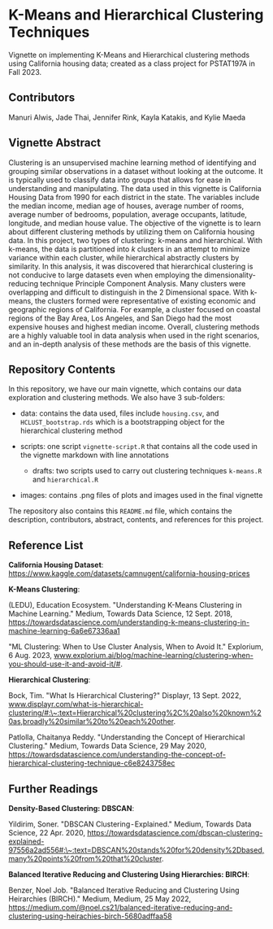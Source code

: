 # K-Means and Hierarchical Clustering Techniques

Vignette on implementing K-Means and Hierarchical clustering methods using California housing data; created as a class project for PSTAT197A in Fall 2023.

## Contributors

Manuri Alwis, Jade Thai, Jennifer Rink, Kayla Katakis, and Kylie Maeda

## Vignette Abstract

Clustering is an unsupervised machine learning method of identifying and grouping similar observations in a dataset without looking at the outcome. It is typically used to classify data into groups that allows for ease in understanding and manipulating. The data used in this vignette is California Housing Data from 1990 for each district in the state. The variables include the median income, median age of houses, average number of rooms, average number of bedrooms, population, average occupants, latitude, longitude, and median house value. The objective of the vignette is to learn about different clustering methods by utilizing them on California housing data. In this project, two types of clustering: k-means and hierarchical. With k-means, the data is partitioned into *k* clusters in an attempt to minimize variance within each cluster, while hierarchical abstractly clusters by similarity. In this analysis, it was discovered that hierarchical clustering is not conducive to large datasets even when employing the dimensionality-reducing technique Principle Component Analysis. Many clusters were overlapping and difficult to distinguish in the 2 Dimensional space. With k-means, the clusters formed were representative of existing economic and geographic regions of California. For example, a cluster focused on coastal regions of the Bay Area, Los Angeles, and San Diego had the most expensive houses and highest median income. Overall, clustering methods are a highly valuable tool in data analysis when used in the right scenarios, and an in-depth analysis of these methods are the basis of this vignette.

## Repository Contents

In this repository, we have our main vignette, which contains our data exploration and clustering methods. We also have 3 sub-folders:

-   data: contains the data used, files include `housing.csv`, and `HCLUST_bootstrap.rds` which is a bootstrapping object for the hierarchical clustering method

-   scripts: one script `vignette-script.R` that contains all the code used in the vignette markdown with line annotations

    -   drafts: two scripts used to carry out clustering techniques `k-means.R` and `hierarchical.R`

-   images: contains .png files of plots and images used in the final vignette

The repository also contains this `README.md` file, which contains the description, contributors, abstract, contents, and references for this project.

## Reference List

**California Housing Dataset**: https://www.kaggle.com/datasets/camnugent/california-housing-prices

**K-Means Clustering**:

(LEDU), Education Ecosystem. "Understanding K-Means Clustering in Machine Learning." Medium, Towards Data Science, 12 Sept. 2018, https://towardsdatascience.com/understanding-k-means-clustering-in-machine-learning-6a6e67336aa1

"ML Clustering: When to Use Cluster Analysis, When to Avoid It." Explorium, 6 Aug. 2023, www.explorium.ai/blog/machine-learning/clustering-when-you-should-use-it-and-avoid-it/#.

**Hierarchical Clustering**:

Bock, Tim. "What Is Hierarchical Clustering?" Displayr, 13 Sept. 2022, www.displayr.com/what-is-hierarchical-clustering/#:\~:text=Hierarchical%20clustering%2C%20also%20known%20as,broadly%20similar%20to%20each%20other.

Patlolla, Chaitanya Reddy. "Understanding the Concept of Hierarchical Clustering." Medium, Towards Data Science, 29 May 2020, https://towardsdatascience.com/understanding-the-concept-of-hierarchical-clustering-technique-c6e8243758ec

## Further Readings

**Density-Based Clustering: DBSCAN**:

Yildirim, Soner. "DBSCAN Clustering - Explained." Medium, Towards Data Science, 22 Apr. 2020, https://towardsdatascience.com/dbscan-clustering-explained-97556a2ad556#:\~:text=DBSCAN%20stands%20for%20density%2Dbased,many%20points%20from%20that%20cluster.

**Balanced Iterative Reducing and Clustering Using Hierarchies: BIRCH**:

Benzer, Noel Job. "Balanced Iterative Reducing and Clustering Using Heirarchies (BIRCH)." Medium, Medium, 25 May 2022, https://medium.com/@noel.cs21/balanced-iterative-reducing-and-clustering-using-heirachies-birch-5680adffaa58
